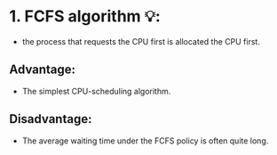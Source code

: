 # 1. FCFS algorithm 💡:
  * the process that requests the CPU first is allocated the CPU first.
## Advantage: 
  * The simplest CPU-scheduling algorithm.
## Disadvantage:  
  * The average waiting time under the FCFS policy is often quite long. 





